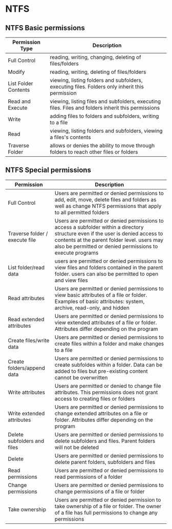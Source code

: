 # NTFS

## NTFS Basic permissions

| Permission Type | Description |
| --- | --- |
| Full Control | reading, writing, changing, deleting of files/folders |
| Modify | reading, writing, deleting of files/folders |
| List Folder Contents | viewing, listing folders and subfolders, executing files. Folders only inherit this permission |
| Read and Execute | viewing, listing files and subfolders, executing files. Files and folders inherit this permissions |
| Write | adding files to folders and subfolders, writing to a file |
| Read | viewing, listing folders and subfolders, viewing a files's contents |
| Traverse Folder | allows or denies the ability to move through folders to reach other files or folders |

## NTFS Special permissions

| Permission | Description |
| --- | --- |
| Full Control | Users are permitted or denied permissions to add, edit, move, delete files and folders as well as change NTFS permissions that apply to all permitted folders |
| Traverse folder / execute file | Users are permitted or denied permissions to access a subfolder within a directory structure even if the user is denied access to contents at the parent folder level. users may also be permitted or denied permissions to execute programs |
| List folder/read data | users are permitted or denied permissions to view files and folders contained in the parent folder. users can also be permitted to open and view files |
| Read attributes | Users are permitted or denied permissions to view basic attributes of a file or folder. Examples of basic attributes: system, archive, read-only, and hidden |
| Read extended attributes | Users are permitted or denied permissions to view extended attributes of a file or folder. Attributes differ depending on the program |
| Create files/write data | Users are permitted or denied permissions to create files within a folder and make changes to a file |
| Create folders/append data | Users are permitted or denied permissions to create subfoldes within a folder. Data can be added to files but pre-existing content cannot be overwritten |
| Write attributes | Users are permitted or denied to change file attributes. This permissions does not grant access to creating files or folders |
| Write extended attributes | Users are permitted or denied permissions to change extended attributes on a file or folder. Attributes differ depending on the program |
| Delete subfolders and files | Users are permitted or denied permissions to delete subfolders and files. Parent folders will not be deleted |
| Delete | Users are permitted or denied permissions to delete parent folders, subfolders and files |
| Read permissions | Users are permitted or denied permissions to read permissions of a folder |
| Change permissions | Users are permitted or denied permissions to change permissions of a file or folder |
| Take ownership | Users are permitted or denied permission to take ownership of a file or folder. The owner of a file has full permissions to change any permissions |
